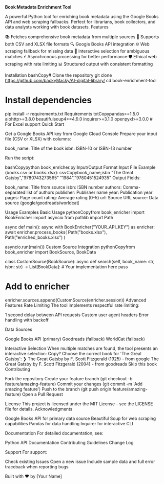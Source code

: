**Book Metadata Enrichment Tool**

A powerful Python tool for enriching book metadata using the Google Books API and web scraping fallbacks. Perfect for librarians, book collectors, and data analysts working with book datasets.
Features

📚 Fetches comprehensive book metadata from multiple sources
🔄 Supports both CSV and XLSX file formats
🔍 Google Books API integration
🌐 Web scraping fallback for missing data
👤 Interactive selection for ambiguous matches
⚡ Asynchronous processing for better performance
🛡️ Ethical web scraping with rate limiting
📊 Structured output with consistent formatting

Installation
bashCopy# Clone the repository
git clone https://github.com/backyMacky/AI-digital-library/
cd book-enrichment-tool

# Install dependencies
pip install -r requirements.txt
Requirements
txtCopypandas>=1.5.0
aiohttp>=3.8.0
beautifulsoup4>=4.9.0
inquirer>=3.1.0
openpyxl>=3.0.0  # For Excel support
Quick Start

Get a Google Books API key from Google Cloud Console
Prepare your input file (CSV or XLSX) with columns:

book_name: Title of the book
isbn: ISBN-10 or ISBN-13 number


Run the script:

bashCopypython book_enricher.py
Input/Output Format
Input File Example (books.csv or books.xlsx):
csvCopybook_name,isbn
"The Great Gatsby","9780743273565"
"1984","9780451524935"
Output Fields:

book_name: Title from source
isbn: ISBN number
authors: Comma-separated list of authors
publisher: Publisher name
year: Publication year
pages: Page count
rating: Average rating (0-5)
url: Source URL
source: Data source (google/goodreads/worldcat)

Usage Examples
Basic Usage
pythonCopyfrom book_enricher import BookEnricher
import asyncio
from pathlib import Path

async def main():
    async with BookEnricher("YOUR_API_KEY") as enricher:
        await enricher.process_books(
            Path("books.xlsx"),
            Path("enriched_books.xlsx")
        )

asyncio.run(main())
Custom Source Integration
pythonCopyfrom book_enricher import BookSource, BookData

class CustomSource(BookSource):
    async def search(self, book_name: str, isbn: str) -> List[BookData]:
        # Your implementation here
        pass

# Add to enricher
enricher.sources.append(CustomSource(enricher.session))
Advanced Features
Rate Limiting
The tool implements respectful rate limiting:

1 second delay between API requests
Custom user agent headers
Error handling with backoff

Data Sources

Google Books API (primary)
Goodreads (fallback)
WorldCat (fallback)

Interactive Selection
When multiple matches are found, the tool presents an interactive selection:
Copy? Choose the correct book for 'The Great Gatsby':
  ❯ The Great Gatsby by F. Scott Fitzgerald (1925) - from google
    The Great Gatsby by F. Scott Fitzgerald (2004) - from goodreads
    Skip this book
Contributing

Fork the repository
Create your feature branch (git checkout -b feature/amazing-feature)
Commit your changes (git commit -m 'Add amazing feature')
Push to the branch (git push origin feature/amazing-feature)
Open a Pull Request

License
This project is licensed under the MIT License - see the LICENSE file for details.
Acknowledgments

Google Books API for primary data source
Beautiful Soup for web scraping capabilities
Pandas for data handling
Inquirer for interactive CLI

Documentation
For detailed documentation, see:

Python API Documentation
Contributing Guidelines
Change Log

Support
For support:

Check existing Issues
Open a new issue
Include sample data and full error traceback when reporting bugs


Built with ❤️ by [Your Name]
